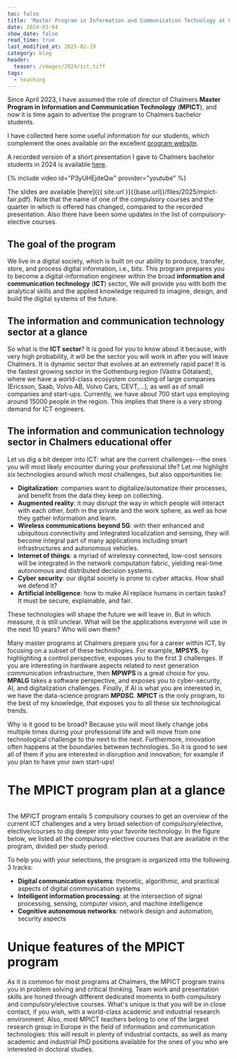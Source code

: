 ```yaml
---
toc: false
title: 'Master Program in Information and Communication Technology at Chalmers'
date: 2024-03-04
show_date: false
read_time: true
last_modified_at: 2025-02-19 
category: blog
header:
  teaser: /images/2024/ict.tiff
tags:
  - teaching
---
```


Since April 2023, I have assumed the role of director of Chalmers **Master Program in**
**Information and Communication Technology** (**MPICT**), and now it is time again to advertise the
program to Chalmers bachelor students.

I have collected here some useful information for our students, which complement the ones
available on the excellent [program website](https://www.chalmers.se/en/education/find-masters-programme/information-and-communication-technology-msc/).

A recorded version of a short presentation I gave to Chalmers bachelor
students in 2024 is available [here](https://youtu.be/P3yUHEjdeQw).

{% include video id="P3yUHEjdeQw" provider="youtube" %}

The slides are available
[here]({{ site.url }}{{base.url}}/files/2025/mpict-fair.pdf). Note that the name of one of
the compulsory courses and the quarter in which is offered has changed, compared to the
recorded presentation. Also there have
been some updates in the list of compulsory-elective courses.

## The goal of the program

We live in a digital society, which is built on our ability to produce, transfer, store, and process
digital information, i.e., bits.
This program prepares you to become a digital-information engineer within the broad **information and**
**communication technology** (**ICT**) sector,
We will provide you with both the analytical skills and the applied knowledge
required to imagine, design, and build the digital systems of the future.

## The information and communication technology sector at a glance

So what is the **ICT sector**? It is good for you to know about it because, with very high
probability, it will be the sector you will work in after you will leave Chalmers.
It is dynamic sector that evolves at an extremely rapid pace! It is the fastest growing sector in the Gothenburg region (Västra
Götaland), where we have a world-class ecosystem consisting of large companies (Ericsson,
Saab, Volvo AB, Volvo Cars, CEVT,...), as well as of small companies and  start-ups. Currently, we have about 700
start ups employing around 15000 people in the region.
This implies that there is a very strong demand for ICT engineers.

## The information and communication technology sector in Chalmers educational offer

Let us dig a bit deeper into ICT: what are the current challenges---the ones you will most
likely encounter during your professional life?
Let me highlight six technologies around which most challenges, but also
opportunities lie:

- **Digitalization**: companies want to digitalize/automatize their processes,
and benefit from the data they keep on collecting.
- **Augmented reality**: it may disrupt the way in which people will interact with each other, both
in the private and the work sphere, as well as how they gather information and learn.
- **Wireless communications beyond 5G**: with their enhanced and ubiquitous
connectivity and integrated localization and sensing, they will become integral part of many applications including smart infrastructures and
autonomous vehicles.
- **Internet of things**: a myriad of wirelessy connected, low-cost sensors will be
integrated in the network computation fabric, yielding real-time autonomous and
distributed decision systems.
- **Cyber security**: our digital society is prone to cyber attacks. How shall we
defend it?
- **Artificial intelligence**: how to make AI replace humans in certain tasks?
It must be secure, explainable, and fair.

These technologies will shape the future we will leave in. But in which measure, it is
still unclear.  What will be the applications everyone will use in the next 10 years? Who
will own them?

Many master programs at Chalmers prepare you for a career within ICT, by focusing on a
subset of these technologies. For example, **MPSYS**, by highlighting a control perspective, exposes you to
the first 3 challenges. If you are interesting in hardware aspects related to next
generation communication infrastructure, then **MPWPS** is a great choice for you. **MPALG** takes
a software perspective, and exposes you to cyber-security, AI, and digitalization
challenges. Finally, if AI is what you are interested in, we have the data-science
program **MPDSC**.
**MPICT** is the only program, to the best of my knowledge, that exposes you to all these six
technological trends.

Why is it good to be broad? Because you will most likely change jobs multiple times
during your professional life and will move from one technological challenge to the next to the next.
Furthermore, innovation often happens at the boundaries between
technologies. So it is good to see all of them if you are interested in disruption and
innovation; for example if you plan to have your own start-ups!

# The MPICT program plan at a glance

<img src="{{ site.url }}{{ site.baseurl }}/images/2024/courses-schema.png" alt="">

The MPICT program entails 5 compulsory courses to get an overview of the current ICT challenges and a very
broad selection of compulsory/elective, elective/courses to dig deeper into your favorite
technology.
In the figure below, we listed all the compulsory-elective courses that are available in
the program, divided per study period.
<img src="{{ site.url }}{{ site.baseurl }}/images/2024/compulsory-elective.png" alt="">

To help you with your selections, the program is organized into the following 3 tracks:

- **Digital communication systems**: theoretic, algorithmic, and practical aspects of digital
  communication systems
- **Intelligent information processing**: at the intersection of signal processing, sensing,
computer vision, and machine intelligence
- **Cognitive autonomous networks**: network design and automation, security aspects

# Unique features of the MPICT program

As it is common for most programs at Chalmers, the MPICT program trains you in problem solving
and critical thinking.
Team work and presentation skills are honed through different dedicated moments in both
compulsory and compulsory/elective courses.
What's unique is that you will be in close contact, if you wish, with a world-class
academic and industrial research environment.
Also, most MPICT teachers belong to one of the largest research group in Europe in the field of
information and communication technologies: this will result in plenty of industrial contacts, as well as
many academic and industrial PhD positions available for the ones of you who are interested in doctoral studies.
